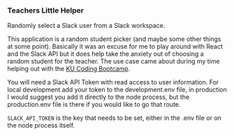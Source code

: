 ### Teachers Little Helper

Randomly select a Slack user from a Slack workspace.

This application is a random student picker (and maybe some other things at some point). Basically it was an excuse for me to play around with React and the Slack API but it does help take the anxiety out of choosing a random student for the teacher. The use case came about during my time helping out with the [KU Coding Bootcamp](https://bootcamp.ku.edu/coding/landing).

You will need a Slack API Token with read access to user information. For local development add your token to the development.env file, in production I would suggest you add it directly to the node process, but the production.env file is there if you would like to go that route.

`SLACK_API_TOKEN` is the key that needs to be set, either in the .env file or on the node process itself.

